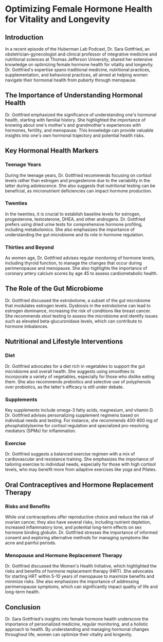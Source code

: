 # Optimizing Female Hormone Health for Vitality and Longevity

## Introduction

In a recent episode of the Huberman Lab Podcast, Dr. Sara Gottfried, an obstetrician-gynecologist and clinical professor of integrative medicine and nutritional sciences at Thomas Jefferson University, shared her extensive knowledge on optimizing female hormone health for vitality and longevity. Dr. Gottfried's expertise spans traditional medicine, nutritional practices, supplementation, and behavioral practices, all aimed at helping women navigate their hormonal health from puberty through menopause.

## The Importance of Understanding Hormonal Health

Dr. Gottfried emphasized the significance of understanding one's hormonal health, starting with familial history. She highlighted the importance of knowing about one's mother's and grandmother's experiences with hormones, fertility, and menopause. This knowledge can provide valuable insights into one's own hormonal trajectory and potential health risks.

## Key Hormonal Health Markers

### Teenage Years

During the teenage years, Dr. Gottfried recommends focusing on cortisol levels rather than estrogen and progesterone due to the variability in the latter during adolescence. She also suggests that nutritional testing can be beneficial, as micronutrient deficiencies can impact hormone production.

### Twenties

In the twenties, it is crucial to establish baseline levels for estrogen, progesterone, testosterone, DHEA, and other androgens. Dr. Gottfried prefers using dried urine tests for comprehensive hormone profiling, including metabolomics. She also emphasizes the importance of understanding the gut microbiome and its role in hormone regulation.

### Thirties and Beyond

As women age, Dr. Gottfried advises regular monitoring of hormone levels, including thyroid function, to manage the changes that occur during perimenopause and menopause. She also highlights the importance of coronary artery calcium scores by age 45 to assess cardiometabolic health.

## The Role of the Gut Microbiome

Dr. Gottfried discussed the estrobolome, a subset of the gut microbiome that modulates estrogen levels. Dysbiosis in the estrobolome can lead to estrogen dominance, increasing the risk of conditions like breast cancer. She recommends stool testing to assess the microbiome and identify issues such as elevated beta-glucuronidase levels, which can contribute to hormone imbalances.

## Nutritional and Lifestyle Interventions

### Diet

Dr. Gottfried advocates for a diet rich in vegetables to support the gut microbiome and overall health. She suggests using smoothies to incorporate a variety of vegetables, especially for those who dislike eating them. She also recommends prebiotics and selective use of polyphenols over probiotics, as the latter's efficacy is still under debate.

### Supplements

Key supplements include omega-3 fatty acids, magnesium, and vitamin D. Dr. Gottfried advises personalizing supplement regimens based on individual needs and testing. For instance, she recommends 400-800 mg of phosphatidylserine for cortisol regulation and specialized pro-resolving mediators (SPMs) for inflammation.

### Exercise

Dr. Gottfried suggests a balanced exercise regimen with a mix of cardiovascular and resistance training. She emphasizes the importance of tailoring exercise to individual needs, especially for those with high cortisol levels, who may benefit more from adaptive exercises like yoga and Pilates.

## Oral Contraceptives and Hormone Replacement Therapy

### Risks and Benefits

While oral contraceptives offer reproductive choice and reduce the risk of ovarian cancer, they also have several risks, including nutrient depletion, increased inflammatory tone, and potential long-term effects on sex hormone binding globulin. Dr. Gottfried stresses the importance of informed consent and exploring alternative methods for managing symptoms like acne and painful periods.

### Menopause and Hormone Replacement Therapy

Dr. Gottfried discussed the Women's Health Initiative, which highlighted the risks and benefits of hormone replacement therapy (HRT). She advocates for starting HRT within 5-10 years of menopause to maximize benefits and minimize risks. She also emphasizes the importance of addressing perimenopause symptoms, which can significantly impact quality of life and long-term health.

## Conclusion

Dr. Sara Gottfried's insights into female hormone health underscore the importance of personalized medicine, regular monitoring, and a holistic approach to health. By understanding and managing hormonal changes throughout life, women can optimize their vitality and longevity.
